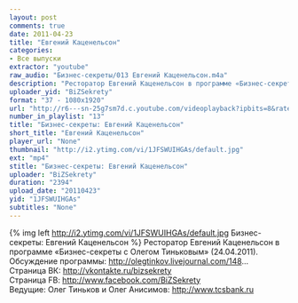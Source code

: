 ```yaml
---
layout: post
comments: true
date: 2011-04-23
title: "Евгений Каценельсон"
categories:
- Все выпуски
extractor: "youtube"
raw_audio: "Бизнес-секреты/013 Евгений Каценельсон.m4a"
description: "Ресторатор Евгений Каценельсон в программе «Бизнес-секреты с Олегом Тиньковым» (24.04.2011).\nОбсуждение программы: http://olegtinkov.livejournal.com/148...\nСтраница ВК: http://vkontakte.ru/bizsekrety\nСтраница FB: http://www.facebook.com/BiZSekrety\nВедущие: Олег Тиньков и Олег Анисимов: http://www.tcsbank.ru"
uploader_yid: "BiZSekrety"
format: "37 - 1080x1920"
url: "http://r6---sn-25g7sm7d.c.youtube.com/videoplayback?ipbits=8&ratebypass=yes&expire=1362866887&sver=3&upn=XWOHEFrxqrI&source=youtube&itag=37&key=yt1&mt=1362843856&ip=92.255.182.31&mv=m&fexp=906377%2C900504%2C923119%2C916713%2C916626%2C920704%2C912806%2C902000%2C919512%2C929901%2C913605%2C925006%2C906938%2C931202%2C931401%2C908529%2C930803%2C920201%2C930101%2C930603%2C906834%2C926403&ms=au&newshard=yes&cp=U0hVR1hRVF9NUUNONV9QS1hJOk04RlpFTHJnS0l2&id=d49152594207180b&sparams=cp%2Cid%2Cip%2Cipbits%2Citag%2Cratebypass%2Csource%2Cupn%2Cexpire&signature=8FB516CC26E60DA1EF13A5D3C4321FAD14BD32B7.3AE985DC145C1A935B7BA65F43FC7D8D1EB6774C"
number_in_playlist: "13"
title: "Бизнес-секреты: Евгений Каценельсон"
short_title: "Евгений Каценельсон"
player_url: "None"
thumbnail: "http://i2.ytimg.com/vi/1JFSWUIHGAs/default.jpg"
ext: "mp4"
stitle: "Бизнес-секреты: Евгений Каценельсон"
uploader: "BiZSekrety"
duration: "2394"
upload_date: "20110423"
yid: "1JFSWUIHGAs"
subtitles: "None"
---
```


{% img left http://i2.ytimg.com/vi/1JFSWUIHGAs/default.jpg Бизнес-секреты: Евгений Каценельсон %}
Ресторатор Евгений Каценельсон в программе «Бизнес-секреты с Олегом Тиньковым» (24.04.2011).  
Обсуждение программы: http://olegtinkov.livejournal.com/148...  
Страница ВК: http://vkontakte.ru/bizsekrety  
Страница FB: http://www.facebook.com/BiZSekrety  
Ведущие: Олег Тиньков и Олег Анисимов: http://www.tcsbank.ru